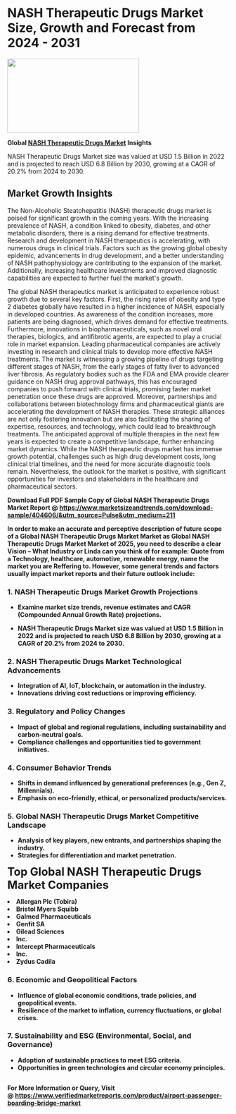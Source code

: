 <H1>NASH Therapeutic Drugs Market Size, Growth and Forecast from 2024 - 2031</H1><img class="aligncenter size-medium wp-image-584254" src="https://thirdeyenews.in/wp-content/uploads/2024/09/Global-Market-Research-300x168.jpeg" alt="" width="300" height="168" /><p><strong>Global&nbsp;<a href="https://www.marketsizeandtrends.com/download-sample/404606/&amp;utm_source=Pulse&amp;utm_medium=211">NASH Therapeutic Drugs Market</a> Insights</strong></p><p>NASH Therapeutic Drugs Market size was valued at USD 1.5 Billion in 2022 and is projected to reach USD 6.8 Billion by 2030, growing at a CAGR of 20.2% from 2024 to 2030.</p><p><h2>Market Growth Insights</h2> <p>The Non-Alcoholic Steatohepatitis (NASH) therapeutic drugs market is poised for significant growth in the coming years. With the increasing prevalence of NASH, a condition linked to obesity, diabetes, and other metabolic disorders, there is a rising demand for effective treatments. Research and development in NASH therapeutics is accelerating, with numerous drugs in clinical trials. Factors such as the growing global obesity epidemic, advancements in drug development, and a better understanding of NASH pathophysiology are contributing to the expansion of the market. Additionally, increasing healthcare investments and improved diagnostic capabilities are expected to further fuel the market's growth.</p> <p><strong></strong></p> <p>The global NASH therapeutics market is anticipated to experience robust growth due to several key factors. First, the rising rates of obesity and type 2 diabetes globally have resulted in a higher incidence of NASH, especially in developed countries. As awareness of the condition increases, more patients are being diagnosed, which drives demand for effective treatments. Furthermore, innovations in biopharmaceuticals, such as novel oral therapies, biologics, and antifibrotic agents, are expected to play a crucial role in market expansion. Leading pharmaceutical companies are actively investing in research and clinical trials to develop more effective NASH treatments. The market is witnessing a growing pipeline of drugs targeting different stages of NASH, from the early stages of fatty liver to advanced liver fibrosis. As regulatory bodies such as the FDA and EMA provide clearer guidance on NASH drug approval pathways, this has encouraged companies to push forward with clinical trials, promising faster market penetration once these drugs are approved. Moreover, partnerships and collaborations between biotechnology firms and pharmaceutical giants are accelerating the development of NASH therapies. These strategic alliances are not only fostering innovation but are also facilitating the sharing of expertise, resources, and technology, which could lead to breakthrough treatments. The anticipated approval of multiple therapies in the next few years is expected to create a competitive landscape, further enhancing market dynamics. While the NASH therapeutic drugs market has immense growth potential, challenges such as high drug development costs, long clinical trial timelines, and the need for more accurate diagnostic tools remain. Nevertheless, the outlook for the market is positive, with significant opportunities for investors and stakeholders in the healthcare and pharmaceutical sectors.</p> <p><strong></p><p><span class=""><strong>Download Full PDF Sample Copy of Global NASH Therapeutic Drugs Market Report</strong> @ <a href="https://www.marketsizeandtrends.com/download-sample/404606/&amp;utm_source=Pulse&amp;utm_medium=211" target="_blank">https://www.marketsizeandtrends.com/download-sample/404606/&amp;utm_source=Pulse&amp;utm_medium=211</a></span></p><p>In order to make an accurate and perceptive description of future scope of a Global&nbsp;NASH Therapeutic Drugs Market Market as Global&nbsp;NASH Therapeutic Drugs Market Market of 2025, you need to describe a clear Vision &ndash; What Industry or Linda can you think of for example: Quote from a Technology, healthcare, automotive, renewable energy, name the market you are Reffering to. However, some general trends and factors usually impact market reports and their future outlook include:</p><h3>1.&nbsp;<strong>NASH Therapeutic Drugs Market Growth Projections</strong></h3><ul><li>Examine market size trends, revenue estimates and CAGR (Compounded Annual Growth Rate) projections.</li><li><p>NASH Therapeutic Drugs Market size was valued at USD 1.5 Billion in 2022 and is projected to reach USD 6.8 Billion by 2030, growing at a CAGR of 20.2% from 2024 to 2030.</p></li></ul><h3>2.&nbsp;<strong>NASH Therapeutic Drugs Market Technological Advancements</strong></h3><ul><li>Integration of AI, IoT, blockchain, or automation in the industry.</li><li>Innovations driving cost reductions or improving efficiency.</li></ul><h3>3.&nbsp;<strong>Regulatory and Policy Changes</strong></h3><ul><li>Impact of global and regional regulations, including sustainability and carbon-neutral goals.</li><li>Compliance challenges and opportunities tied to government initiatives.</li></ul><h3>4.&nbsp;<strong>Consumer Behavior Trends</strong></h3><ul><li>Shifts in demand influenced by generational preferences (e.g., Gen Z, Millennials).</li><li>Emphasis on eco-friendly, ethical, or personalized products/services.</li></ul><h3>5.&nbsp;<strong>Global NASH Therapeutic Drugs Market Competitive Landscape</strong></h3><ul><li>Analysis of key players, new entrants, and partnerships shaping the industry.</li><li>Strategies for differentiation and market penetration.</li></ul><p data-pm-slice="1 1 []"><span style="color: inherit; font-family: inherit; font-size: 25px;">Top Global NASH Therapeutic Drugs Market Companies</span></p><div class="" data-test-id=""><p><li>Allergan Plc (Tobira)</li><li> Bristol Myers Squibb</li><li> Galmed Pharmaceuticals</li><li> Genfit SA</li><li> Gilead Sciences</li><li> Inc.</li><li> Intercept Pharmaceuticals</li><li> Inc.</li><li> Zydus Cadila</li></p></div><h3>6.&nbsp;<strong>Economic and Geopolitical Factors</strong></h3><ul><li>Influence of global economic conditions, trade policies, and geopolitical events.</li><li>Resilience of the market to inflation, currency fluctuations, or global crises.</li></ul><h3>7.&nbsp;<strong>Sustainability and ESG (Environmental, Social, and Governance)</strong></h3><ul><li>Adoption of sustainable practices to meet ESG criteria.</li><li>Opportunities in green technologies and circular economy principles.</li></ul><h2><strong style="font-size: 14px;">For More Information or Query, Visit @&nbsp;</strong><a style="background-color: #ffffff; font-size: 14px;" href="https://www.marketsizeandtrends.com/report/nash-therapeutic-drugs-market/" target="_blank">https://www.verifiedmarketreports.com/product/airport-passenger-boarding-bridge-market</a></h2>
